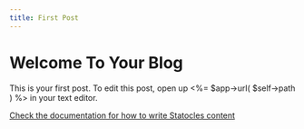 ```yaml
---
title: First Post
---
```


# Welcome To Your Blog

This is your first post. To edit this post, open up <%= $app->url( $self->path ) %>
in your text editor.

[Check the documentation for how to write Statocles
content](http://preaction.github.io/Statocles/pod/Statocles/Help/Content.html)
